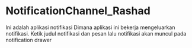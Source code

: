 # NotificationChannel_Rashad
Ini adalah aplikasi notifikasi
Dimana aplikasi ini bekerja mengeluarkan notifikasi. Ketik judul notifikasi dan pesan lalu notifikasi akan muncul pada 
notification drawer

